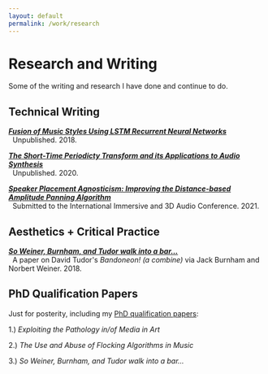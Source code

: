 ```yaml
---
layout: default
permalink: /work/research
---
```

# Research and Writing

Some of the writing and research I have done and continue to do.

<!-- [The Short-Time Periodicty Transform and its Applications to Audio Synthesis](./stpt) -->
## Technical Writing

[___Fusion of Music Styles Using LSTM Recurrent Neural Networks___](./research/midirnn) <br/>
&nbsp;&nbsp;Unpublished. 2018.

[___The Short-Time Periodicty Transform and its Applications to Audio Synthesis___](./research/stpt) <br/>
&nbsp;&nbsp;Unpublished. 2020.

[___Speaker Placement Agnosticism: Improving the Distance-based Amplitude Panning Algorithm___](./research/dbap) <br/>
&nbsp;&nbsp;Submitted to the International Immersive and 3D Audio Conference. 2021.


<!-- [Improvements to Sethares and Staley's M-Best Algorithm and Fundamental Projection Formula](./ss_improvements) -->

## Aesthetics + Critical Practice

[___So Weiner, Burnham, and Tudor walk into a bar...___](./research/bandoneon) <br/>
&nbsp;&nbsp;A paper on David Tudor's _Bandoneon! (a combine)_ via Jack Burnham and Norbert Weiner. 2018.

## PhD Qualification Papers
Just for posterity, including my [PhD qualification papers](./research/quals/sundstrom_quals.pdf):

1.) _Exploiting the Pathology in/of Media in Art_

2.) _The Use and Abuse of Flocking Algorithms in Music_

3.) _So Weiner, Burnham, and Tudor walk into a bar..._
